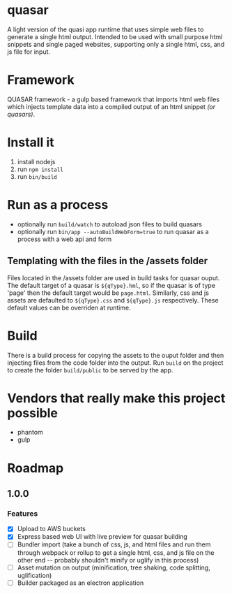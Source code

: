 # quasar
A light version of the quasi app runtime that uses simple web files to generate a single html output. Intended to be used with small purpose html snippets and single paged websites, supporting only a single html, css, and js file for input. 

# Framework
QUASAR framework - a gulp based framework that imports html web files which injects template data into a compiled output of an html snippet _(or quasars)_.

# Install it
1. install nodejs
2. run `npm install`
3. run `bin/build`

# Run as a process
* optionally run `build/watch` to autoload json files to build quasars
* optionally run `bin/app --autoBuildWebForm=true` to run quasar as a process with a web api and form

## Templating with the files in the /assets folder
Files located in the /assets folder are used in build tasks for quasar ouput. The default target of a quasar is `${qType}.hml`, so if the quasar is of type 'page' then the default target would be `page.html`. Similarly, css and js assets are defaulted to `${qType}.css` and `${qType}.js` respectively. These default values can be overriden at runtime.

# Build
There is a build process for copying the assets to the ouput folder and then injecting files from the code folder into the output. Run `build` on the project to create the folder `build/public` to be served by the app.

# Vendors that really make this project possible
* phantom
* gulp

# Roadmap
## 1.0.0
### Features 
- [x] Upload to AWS buckets
- [x] Express based web UI with live preview for quasar building
- [ ] Bundler import (take a bunch of css, js, and html files and run them through webpack or rollup to get a single html, css, and js file on the other end -- probably shouldn't minify or uglify in this process)
- [ ] Asset mutation on output (minification, tree shaking, code splitting, uglification)
- [ ] Builder packaged as an electron application